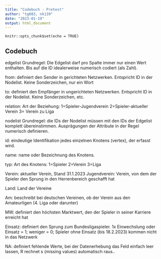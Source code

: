 ```yaml
---
title: "Codebuch - Pretest"
author: "tg083, nk139"
date: "2023-01-19"
output: html_document
---
```


```{r setup, include=FALSE}
knitr::opts_chunk$set(echo = TRUE)
```

## Codebuch

edgelist	Grundregel: Die Edgelist darf pro Spalte immer nur einen Wert enthalten. Bis auf die ID idealerweise numerisch codiert (als Zahl).

from: definiert den Sender in gerichteten Netzwerken. Entspricht ID in der Nodelist. Keine Sonderzeichen, nur ein Wort

to:	definiert den Empfänger in ungerichteten Netzwerken. Entspricht ID in der Nodelist. Keine Sonderzeichen, etc. 

relation:	Art der Beziehung: 1=Spieler-Jugendverein 2=Spieler-aktueller Verein 3= Verein zu Liga

nodelist	Grundregel: die IDs der Nodelist müssen mit den IDs der Edgelist komplett übereinstimmen. Ausprägungen der Attribute in der Regel numerisch definieren.

id:	eindeutige Identifikation jedes einzelnen Knotens (vertex), der erfasst wird.  

name:	name oder Bezeichnung des Knotens. 

typ:	Art des Knotens: 1=Spieler 2=Verein 3=Liga

Verein:	aktueller Verein, Stand 31.1.2023
Jugendverein:	Verein, von dem der Spieler den Sprung in den Herrenbereich geschafft hat

Land:	Land der Vereine

Am:	beschreibt bei deutschen Vereinen, ob der Verein aus den Amateurligen (4. Liga oder darunter)

MW:	definiert den höchsten Marktwert, den der Spieler in seiner Karriere erreicht hat

Einsatz:	definiert den Sprung zum Bundesligaspieler. 1x Einwechslung oder Einsatz  = 1; weniger = 0; Spieler ohne Einsatz (bis 18.2.2023) kommen nicht in das Netzwerk
	
NA:	definiert fehlende Werte, bei der Datenerhebung das Feld einfach leer lassen, R rechnet s (missing values) automatisch raus..
